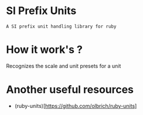 SI Prefix Units
====================
	A SI prefix unit handling library for ruby

How it work's ?
===
<p>
	Recognizes the scale and unit presets for a unit
</p>


Another useful resources
===
* (ruby-units)[https://github.com/olbrich/ruby-units]